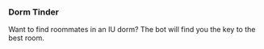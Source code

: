 ### Dorm Tinder

Want to find roommates in an IU dorm? The bot will find you the key to the best
room.
